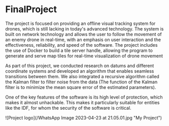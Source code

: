 # FinalProject
The project is focused on providing an offline visual tracking system for drones, which is still lacking in today's advanced technology. The system is built on network technology and allows the user to follow the movement of an enemy drone in real-time, with an emphasis on user interaction and the effectiveness, reliability, and speed of the software. The project includes the use of Docker to build a tile server handle, allowing the program to generate and serve map tiles for real-time visualization of drone movement

As part of this project, we conducted research on datums and different coordinate systems and developed an algorithm that enables seamless transitions between them. We also integrated a recursive algorithm called the Kalman filter to filter noise from the data (The function of the Kalman filter is to minimize the mean square error of the estimated parameters).

One of the key features of the software is its high level of protection, which makes it almost unhackable. This makes it particularly suitable for entities like the IDF, for whom the security of the software is critical.


![Project logo](/WhatsApp Image 2023-04-23 at 21.05.01.jpg "My Project")

